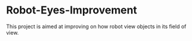 # Robot-Eyes-Improvement
This project is aimed at improving on how robot view objects in its field of view.
